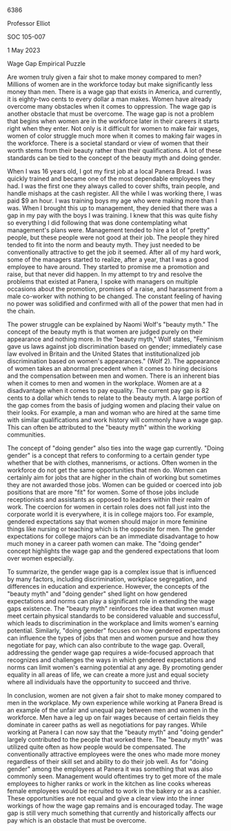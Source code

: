 6386

Professor Elliot

SOC 105-007

1 May 2023

Wage Gap Empirical Puzzle

Are women truly given a fair shot to make money compared to men?
Millions of women are in the workforce today but make significantly less
money than men. There is a wage gap that exists in America, and
currently, it is eighty-two cents to every dollar a man makes. Women
have already overcome many obstacles when it comes to oppression. The
wage gap is another obstacle that must be overcome. The wage gap is not
a problem that begins when women are in the workforce later in their
careers it starts right when they enter. Not only is it difficult for
women to make fair wages, women of color struggle much more when it
comes to making fair wages in the workforce. There is a societal
standard or view of women that their worth stems from their beauty
rather than their qualifications. A lot of these standards can be tied
to the concept of the beauty myth and doing gender.

When I was 16 years old, I got my first job at a local Panera Bread. I
was quickly trained and became one of the most dependable employees they
had. I was the first one they always called to cover shifts, train
people, and handle mishaps at the cash register. All the while I was
working there, I was paid \$9 an hour. I was training boys my age who
were making more than I was. When I brought this up to management, they
denied that there was a gap in my pay with the boys I was training. I
knew that this was quite fishy so everything I did following that was
done contemplating what management\'s plans were. Management tended to
hire a lot of "pretty" people, but these people were not good at their
job. The people they hired tended to fit into the norm and beauty myth.
They just needed to be conventionally attractive to get the job it
seemed. After all of my hard work, some of the managers started to
realize, after a year, that I was a good employee to have around. They
started to promise me a promotion and raise, but that never did happen.
In my attempt to try and resolve the problems that existed at Panera, I
spoke with managers on multiple occasions about the promotion, promises
of a raise, and harassment from a male co-worker with nothing to be
changed. The constant feeling of having no power was solidified and
confirmed with all of the power that men had in the chain.

The power struggle can be explained by Naomi Wolf's "beauty myth." The
concept of the beauty myth is that women are judged purely on their
appearance and nothing more. In the "beauty myth," Wolf states,
"Feminism gave us laws against job discrimination based on gender;
immediately case law evolved in Britain and the United States that
institutionalized job discrimination based on women\'s appearances."
(Wolf 2). The appearance of women takes an abnormal precedent when it
comes to hiring decisions and the compensation between men and women.
There is an inherent bias when it comes to men and women in the
workplace. Women are at a disadvantage when it comes to pay equality.
The current pay gap is 82 cents to a dollar which tends to relate to the
beauty myth. A large portion of the gap comes from the basis of judging
women and placing their value on their looks. For example, a man and
woman who are hired at the same time with similar qualifications and
work history will commonly have a wage gap. This can often be attributed
to the "beauty myth" within the working communities.

The concept of "doing gender" also ties into the wage gap currently.
"Doing gender" is a concept that refers to conforming to a certain
gender type whether that be with clothes, mannerisms, or actions. Often
women in the workforce do not get the same opportunities that men do.
Women can certainly aim for jobs that are higher in the chain of working
but sometimes they are not awarded those jobs. Women can be guided or
coerced into job positions that are more "fit" for women. Some of those
jobs include receptionists and assistants as opposed to leaders within
their realm of work. The coercion for women in certain roles does not
fall just into the corporate world it is everywhere, it is in college
majors too. For example, gendered expectations say that women should
major in more feminine things like nursing or teaching which is the
opposite for men. The gender expectations for college majors can be an
immediate disadvantage to how much money in a career path women can
make. The "doing gender" concept highlights the wage gap and the
gendered expectations that loom over women especially.

To summarize, the gender wage gap is a complex issue that is influenced
by many factors, including discrimination, workplace segregation, and
differences in education and experience. However, the concepts of the
"beauty myth" and \"doing gender\" shed light on how gendered
expectations and norms can play a significant role in extending the wage
gaps existence. The "beauty myth" reinforces the idea that women must
meet certain physical standards to be considered valuable and
successful, which leads to discrimination in the workplace and limits
women\'s earning potential. Similarly, \"doing gender\" focuses on how
gendered expectations can influence the types of jobs that men and women
pursue and how they negotiate for pay, which can also contribute to the
wage gap. Overall, addressing the gender wage gap requires a
wide-focused approach that recognizes and challenges the ways in which
gendered expectations and norms can limit women\'s earning potential at
any age. By promoting gender equality in all areas of life, we can
create a more just and equal society where all individuals have the
opportunity to succeed and thrive.

In conclusion, women are not given a fair shot to make money compared to
men in the workplace. My own experience while working at Panera Bread is
an example of the unfair and unequal pay between men and women in the
workforce. Men have a leg up on fair wages because of certain fields
they dominate in career paths as well as negotiations for pay ranges.
While working at Panera I can now say that the "beauty myth" and "doing
gender" largely contributed to the people that worked there. The "beauty
myth" was utilized quite often as how people would be compensated. The
conventionally attractive employees were the ones who made more money
regardless of their skill set and ability to do their job well. As for
"doing gender" among the employees at Panera it was something that was
also commonly seen. Management would oftentimes try to get more of the
male employees to higher ranks or work in the kitchen as line cooks
whereas female employees would be recruited to work in the bakery or as
a cashier. These opportunities are not equal and give a clear view into
the inner workings of how the wage gap remains and is encouraged today.
The wage gap is still very much something that currently and
historically affects our pay which is an obstacle that must be overcome.
